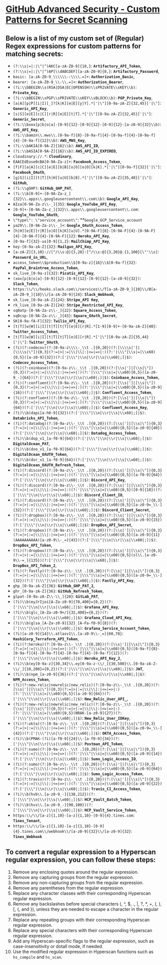 # [GitHub Advanced Security - Custom Patterns for Secret Scanning](https://docs.github.com/en/enterprise-cloud@latest/code-security/secret-scanning/)

## Below is a list of my custom set of (Regular) Regex expressions for custom patterns for matching secrets:

* `(?:\\s|=|:|\"|^)AKC[a-zA-Z0-9]{10,}`: **`Artifactory_API_Token`**,
* `(?:\\s|=|:|\"|^)AP[\\dABCDEF][a-zA-Z0-9]{8,}`: **`Artifactory_Password`**,
* `basic: [a-zA-Z0-9_\\\\\\-:\\\\.=]+`: **`Authorization_Basic`**,
* `bearer: [a-zA-Z0-9_\\-\\.=]+`: **`Authorization_Bearer`**,
* `(?i:\\bBEGIN\\s(RSA|DSA|EC|OPENSSH)\\sPRIVATE\\sKEY\\b)`: **`Private_Key`**,
* `(?i:\\bBEGIN\\sPGP\\sPRIVATE\\sKEY\\sBLOCK\\b)`: **`PGP_Private_Key`**,
* `[a|A][p|P][i|I][_]?[k|K][e|E][y|Y].*['|\"][0-9a-zA-Z]{32,45}['|\"]`: **`Generic_API_Key`**,
* `[s|S][e|E][c|C][r|R][e|E][t|T].*['|\"][0-9a-zA-Z]{32,45}['|\"]`: **`Generic_Secret`**,
* `(?i:\\bxox[p|b|o|a]-[0-9]{12}-[0-9]{12}-[0-9]{12}-[a-z0-9]{32}\\b)`: **`AWS_API_Key`**,
* `(?i:\\bamzn\\.mws\\.[0-9a-f]{8}-[0-9a-f]{4}-[0-9a-f]{4}-[0-9a-f]{4}-[0-9a-f]{12}\\b)`: **`AWS_MWS_Key`**,
* `(?i:\\bAKIA[0-9A-Z]{16}\\b)`: **`AWS_API_ID`**,
* `(?i:\\bASIA[0-9A-Z]{16}\\b)`: **`AWS_API_ID_EXPIRED`**,
* `cloudinary://.*`: **`Cloudinary`**,
* `EAACEdEose0cBA[0-9A-Za-z]+`: **`Facebook_Access_Token`**,
* `[f|F][a|A][c|C][e|E][b|B][o|O][o|O][k|K].*['|\"][0-9a-f]{32}['|\"]`: **`Facebook_OAuth`**,
* `[g|G][i|I][t|T][h|H][u|U][b|B].*['|\"][0-9a-zA-Z]{35,40}['|\"]`: **`GitHub`**,
* `(?i:\\gGHP)`: **`GitHub_GHP_PAT`**,
* `(?i:\\b[0-9]+-[0-9A-Za-z_]{32}\\.apps\\.googleusercontent\\.com\\b)`: **`Google_API_Key`**,
* `AIza[0-9A-Za-z\\-_]{35}`: **`Google_YouTube_API_Key`**,
* `[0-9]+-[0-9A-Za-z_]{32}\\.apps\\.googleusercontent\\.com`: **`Google_YouTube_OAuth`**,
* `\"type\": \"service_account\"`: **`Google_GCP_Service_account`
* `ya29\\.[0-9A-Za-z\\-_]+`: **`Google_OAuth_Access_Token`**,
* `[h|H][e|E][r|R][o|O][k|K][u|U].*[0-9A-F]{8}-[0-9A-F]{4}-[0-9A-F]{4}-[0-9A-F]{4}-[0-9A-F]{12}`: **`Heroku_API_Key`**,
* `[0-9a-f]{32}-us[0-9]{1,2}`: **`MailChimp_API_Key`**,
* `key-[0-9a-zA-Z]{32}`: **`Mailgun_API_Key`**,
* `[a-zA-Z]{3,10}://[^/\\s:@]{3,20}:[^/\\s:@]{3,20}@.{1,100}[\"'\\s]`: **`Password_in_URL`**,
* `access_token\\$production\\$[0-9a-z]{16}\\$[0-9a-f]{32}`: **`PayPal_Braintree_Access_Token`**,
* `sk_live_[0-9a-z]{32}`: **`Picatic_API_Key`**,
* `(xox[p|b|o|a]-[0-9]{12}-[0-9]{12}-[0-9]{12}-[a-z0-9]{32})`: **`Slack_Token`**,
* `https:\\/\\/hooks.slack.com\\/services\\/T[a-zA-Z0-9_]{10}\\/B[a-zA-Z0-9_]{10}\\/[a-zA-Z0-9]{24}`: **`Slack_Webhook`**,
* `sk_live_[0-9a-zA-Z]{24}`: **`Stripe_API Key`**,
* `rk_live_[0-9a-zA-Z]{24}`: **`Stripe_Restricted_API_Key`**,
* `sq0atp-[0-9A-Za-z\\-_]{22}`: **`Square_Access_Token`**,
* `sq0csp-[0-9A-Za-z\\-_]{43}`: **`Square_OAuth_Secret`**,
* `SK[0-9a-fA-F]{32}`: **`Twilio_API_Key`**,
* `[t|T][w|W][i|I][t|T][t|T][e|E][r|R].*[1-9][0-9]+-[0-9a-zA-Z]{40}`: **`Twitter_Access_Token`**,
* `[t|T][w|W][i|I][t|T][t|T][e|E][r|R].*['|\"][0-9a-zA-Z]{35,44}['|\"]`: **`Twitter_OAuth`**,
* `(?i)(?:codecov)(?:[0-9a-z\\\\-_\\t .]{0,20})(?:[\\\\s|']|[\\\\s|\"]){0,3}(?:=|>|:=|\\|\\|:|<=|=>|:)(?:'|\\\"|\\s|=|\\x60){0,5}([a-z0-9]{32})(?:['|\\\"|\\n|\\r|\\s|\\x60|;]|$)`: **`Codecov_Access_Token`**,
* `(?i)(?:coinbase)(?:[0-9a-z\\-_\\t .]{0,20})(?:[\\s|']|[\\s|\"]){0,3}(?:=|>|:=|\\|\\|:|<=|=>|:)(?:'|\\\"|\\s|=|\\x60){0,5}([a-z0-9_-]{64})(?:['|\\\"|\\n|\\r|\\s|\\x60|;]|$)`: **`Coinbase_Access_Token`**,
* `(?i)(?:confluent)(?:[0-9a-z\\-_\\t .]{0,20})(?:[\\s|']|[\\s|\"]){0,3}(?:=|>|:=|\\|\\|:|<=|=>|:)(?:'|\\\"|\\s|=|\\x60){0,5}([a-z0-9]{16})(?:['|\\\"|\\n|\\r|\\s|\\x60|;]|$)`: **`Confluent_Access_Token`**,
* `(?i)(?:confluent)(?:[0-9a-z\\-_\\t .]{0,20})(?:[\\s|']|[\\s|\"]){0,3}(?:=|>|:=|\\|\\|:|<=|=>|:)(?:'|\\\"|\\s|=|\\x60){0,5}([a-z0-9]{64})(?:['|\\\"|\\n|\\r|\\s|\\x60|;]|$)`: **`Confluent_Access_Key`**,
* `(?i)\\b(dapi[a-h0-9]{32})(?:['|\\\"|\\n|\\r|\\s|\\x60|;]|$)`: **`Databricks_API_Token`**,
* `(?i)(?:datadog)(?:[0-9a-z\\-_\\t .]{0,20})(?:[\\s|']|[\\s|\"]){0,3}(?:=|>|:=|\\|\\|:|<=|=>|:)(?:'|\\\"|\\s|=|\\x60){0,5}([a-z0-9]{40})(?:['|\\\"|\\n|\\r|\\s|\\x60|;]|$)`: **`Datadog_Access_Token`**,
* `(?i)\\b(dop_v1_[a-f0-9]{64})(?:['|\\\"|\\n|\\r|\\s|\\x60|;]|$)`: **`DigitalOcean_PAT`**,
* `(?i)\\b(doo_v1_[a-f0-9]{64})(?:['|\\\"|\\n|\\r|\\s|\\x60|;]|$)`: **`DigitalOcean_OAUTH_Token`**,
* `(?i)\\b(dor_v1_[a-f0-9]{64})(?:['|\\\"|\\n|\\r|\\s|\\x60|;]|$)`: **`DigitalOcean_OAUTH_Refresh_Token`**,
* `(?i)(?:discord)(?:[0-9a-z\\-_\\t .]{0,20})(?:[\\s|']|[\\s|\"]){0,3}(?:=|>|:=|\\|\\|:|<=|=>|:)(?:'|\\\"|\\s|=|\\x60){0,5}([a-f0-9]{64})(?:['|\\\"|\\n|\\r|\\s|\\x60|;]|$)`: **`Discord_API_Key`**,
* `(?i)(?:discord)(?:[0-9a-z\\-_\\t .]{0,20})(?:[\\s|']|[\\s|\"]){0,3}(?:=|>|:=|\\|\\|:|<=|=>|:)(?:'|\\\"|\\s|=|\\x60){0,5}([0-9]{18})(?:['|\\\"|\\n|\\r|\\s|\\x60|;]|$)`: **`Discord_Client_ID`**,
* `(?i)(?:discord)(?:[0-9a-z\\-_\\t .]{0,20})(?:[\\s|']|[\\s|\"]){0,3}(?:=|>|:=|\\|\\|:|<=|=>|:)(?:'|\\\"|\\s|=|\\x60){0,5}([a-z0-9=_\\-]{32})(?:['|\\\"|\\n|\\r|\\s|\\x60|;]|$)`: **`Discord_Client_Secret`**,
* `(?i)(?:dropbox)(?:[0-9a-z\\-_\\t .]{0,20})(?:[\\s|']|[\\s|\"]){0,3}(?:=|>|:=|\\|\\|:|<=|=>|:)(?:'|\\\"|\\s|=|\\x60){0,5}([a-z0-9]{15})(?:['|\\\"|\\n|\\r|\\s|\\x60|;]|$)`: **`DropBox_API_Secret`**,
* `(?i)(?:dropbox)(?:[0-9a-z\\-_\\t .]{0,20})(?:[\\s|']|[\\s|\"]){0,3}(?:=|>|:=|\\|\\|:|<=|=>|:)(?:'|\\\"|\\s|=|\\x60){0,5}([a-z0-9]{11}(AAAAAAAAAA)[a-z0-9\\-_=]{43})(?:['|\\\"|\\n|\\r|\\s|\\x60|;]|$)`: **`DropBox_API_Token`**,
* `(?i)(?:dropbox)(?:[0-9a-z\\-_\\t .]{0,20})(?:[\\s|']|[\\s|\"]){0,3}(?:=|>|:=|\\|\\|:|<=|=>|:)(?:'|\\\"|\\s|=|\\x60){0,5}(sl\\.[a-z0-9\\-=_]{135})(?:['|\\\"|\\n|\\r|\\s|\\x60|;]|$)`: **`DropBox_API_Token_2`**,
* `(?i)(?:fastly)(?:[0-9a-z\\-_\\t .]{0,20})(?:[\\s|']|[\\s|\"]){0,3}(?:=|>|:=|\\|\\|:|<=|=>|:)(?:'|\\\"|\\s|=|\\x60){0,5}([a-z0-9=_\\-]{32})(?:['|\\\"|\\n|\\r|\\s|\\x60|;]|$)`: **`Fastly_API_Key`**,
* `ghp_[0-9a-zA-Z]{36}`: **`GitHub_GHP_PAT_2`**,
* `ghr_[0-9a-zA-Z]{36}`: **`GitHub_Refresh_Token`**,
* `glpat-[0-9a-zA-Z\\-\\_]{20}`: **`GitLab_PAT`**,
* `(?i)\\b(eyJrIjoi[A-Za-z0-9]{70,400}={0,2})(?:['|\\\"|\\n|\\r|\\s|\\x60|;]|$)`: **`Grafana_API_Key`**,
* `(?i)\\b(glc_[A-Za-z0-9+/]{32,400}={0,2})(?:['|\\\"|\\n|\\r|\\s|\\x60|;]|$)`: **`Grafana_Cloud_API_Key`**,
* `(?i)\\b(glsa_[A-Za-z0-9]{32}_[A-Fa-f0-9]{8})(?:['|\\\"|\\n|\\r|\\s|\\x60|;]|$)`: **`Grafana_Service_Account_Token`**,
* `(?i)[a-z0-9]{14}\\.atlasv1\\.[a-z0-9\\-_=]{60,70}`: **`HashiCorp_Terraform_API_Token`**,
* `(?i)(?:heroku)(?:[0-9a-z\\-_\\t .]{0,20})(?:[\\s|']|[\\s|\"]){0,3}(?:=|>|:=|\\|\\|:|<=|=>|:)(?:'|\\\"|\\s|=|\\x60){0,5}([0-9a-f]{8}-[0-9a-f]{4}-[0-9a-f]{4}-[0-9a-f]{4}-[0-9a-f]{12})(?:['|\\\"|\\n|\\r|\\s|\\x60|;]|$)`: **`Heroku_API_Key_2`**,
* `(?i)\\b(ey[0-9a-z]{30,34}\\.ey[0-9a-z-\\/_]{30,500}\\.[0-9a-zA-Z-\\/_]{10,200}={0,2})(?:['|\\\"|\\n|\\r|\\s|\\x60|;]|$)`: **`JWT`**,
* `(?i)\\b(npm_[a-z0-9]{36})(?:['|\\\"|\\n|\\r|\\s|\\x60|;]|$)`: **`NPM_Access_Token`**,
* `(?i)(?:new-relic|newrelic|new_relic)(?:[0-9a-z\\-_\\t .]{0,20})(?:[\\s|']|[\\s|\"]){0,3}(?:=|>|:=|\\|\\|:|<=|=>|:)(?:'|\\\"|\\s|=|\\x60){0,5}([a-z0-9]{64})(?:['|\\\"|\\n|\\r|\\s|\\x60|;]|$)`: **`New_Relic_User_API_`**,
* `(?i)(?:new-relic|newrelic|new_relic)(?:[0-9a-z\\-_\\t .]{0,20})(?:[\\s|']|[\\s|\"]){0,3}(?:=|>|:=|\\|\\|:|<=|=>|:)(?:'|\\\"|\\s|=|\\x60){0,5}(NRAK-[a-z0-9]{27})(?:['|\\\"|\\n|\\r|\\s|\\x60|;]|$)`: **`New_Relic_User_IDKey`**,
* `(?i)(?:okta)(?:[0-9a-z\\-_\\t .]{0,20})(?:[\\s|']|[\\s|\"]){0,3}(?:=|>|:=|\\|\\|:|<=|=>|:)(?:'|\\\"|\\s|=|\\x60){0,5}([a-z0-9=_\\-]{42})(?:['|\\\"|\\n|\\r|\\s|\\x60|;]|$)`: **`OKTA_Access_Token`**,
* `(?i)\\b(PMAK-(?i)[a-f0-9]{24}\\-[a-f0-9]{34})(?:['|\\\"|\\n|\\r|\\s|\\x60|;]|$)`: **`Postman_API_Token`**,
* `(?i)(?:sumo)(?:[0-9a-z\\-_\\t .]{0,20})(?:[\\s|']|[\\s|\"]){0,3}(?:=|>|:=|\\|\\|:|<=|=>|:)(?:'|\\\"|\\s|=|\\x60){0,5}([a-z0-9]{14})(?:['|\\\"|\\n|\\r|\\s|\\x60|;]|$)`: **`Sumo_Logic_Access_ID`**,
* `(?i)(?:sumo)(?:[0-9a-z\\-_\\t .]{0,20})(?:[\\s|']|[\\s|\"]){0,3}(?:=|>|:=|\\|\\|:|<=|=>|:)(?:'|\\\"|\\s|=|\\x60){0,5}([a-z0-9]{64})(?:['|\\\"|\\n|\\r|\\s|\\x60|;]|$)`: **`Sumo_Logic_Access_Token`**,
* `(?i)(?:travis)(?:[0-9a-z\\-_\\t .]{0,20})(?:[\\s|']|[\\s|\"]){0,3}(?:=|>|:=|\\|\\|:|<=|=>|:)(?:'|\\\"|\\s|=|\\x60){0,5}([a-z0-9]{22})(?:['|\\\"|\\n|\\r|\\s|\\x60|;]|$)`: **`Travis_CI_Access_Token`**,
* `(?i)\\b(hvb\\.[a-z0-9_-]{138,212})(?:['|\\\"|\\n|\\r|\\s|\\x60|;]|$)`: **`HCP_Vault_Batch_Token`**,
* `(?i)\\b(hvs\\.[a-z0-9_-]{90,100})(?:['|\\\"|\\n|\\r|\\s|\\x60|;]|$)`: **`HCP_Vault_Service_Token`**,
* `https:\\/\\/[a-z]{1,10}-[a-z]{1,10}-[0-9]{4}.tines.com`: **`Tines_Tenant`**,
* `https:\\/\\/[a-z]{1,10}-[a-z]{1,10}-[0-9]{4}.tines.com\\/webhook\\/[a-z0-9]{32}\\/[a-z0-9]{32}`: **`Tines_Webhook`**

## To convert a regular expression to a Hyperscan regular expression, you can follow these steps:

1. Remove any enclosing quotes around the regular expression.
2. Remove any capturing groups from the regular expression.
3. Remove any non-capturing groups from the regular expression.
4. Remove any parentheses from the regular expression.
5. Replace any character classes with their corresponding Hyperscan regular expression.
6. Remove any backslashes before special characters (\, ^, $, ., |, ?, *, +, (, ), [, {, and }), unless they are needed to escape a character in the regular expression.
7. Replace any repeating groups with their corresponding Hyperscan regular expression.
8. Replace any special characters with their corresponding Hyperscan regular expression.
9. Add any Hyperscan-specific flags to the regular expression, such as case-insensitivity or dotall mode, if needed.
10. Use the modified regular expression in Hyperscan functions such as `hs_compile` and `hs_scan`.
